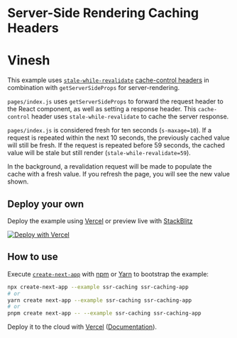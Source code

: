 # Server-Side Rendering Caching Headers
#
# Vinesh

This example uses [`stale-while-revalidate`](https://web.dev/stale-while-revalidate/) [cache-control headers](https://developer.mozilla.org/en-US/docs/Web/HTTP/Headers/Cache-Control) in combination with `getServerSideProps` for server-rendering.

`pages/index.js` uses `getServerSideProps` to forward the request header to the React component, as well as setting a response header. This `cache-control` header uses `stale-while-revalidate` to cache the server response.

`pages/index.js` is considered fresh for ten seconds (`s-maxage=10`). If a request is repeated within the next 10 seconds, the previously cached value will still be fresh. If the request is repeated before 59 seconds, the cached value will be stale but still render (`stale-while-revalidate=59`).

In the background, a revalidation request will be made to populate the cache with a fresh value. If you refresh the page, you will see the new value shown.

## Deploy your own

Deploy the example using [Vercel](https://vercel.com?utm_source=github&utm_medium=readme&utm_campaign=next-example) or preview live with [StackBlitz](https://stackblitz.com/github/vercel/next.js/tree/canary/examples/ssr-caching)

[![Deploy with Vercel](https://vercel.com/button)](https://vercel.com/new/git/external?repository-url=https://github.com/vercel/next.js/tree/canary/examples/ssr-caching&project-name=ssr-caching&repository-name=ssr-caching)

## How to use

Execute [`create-next-app`](https://github.com/vercel/next.js/tree/canary/packages/create-next-app) with [npm](https://docs.npmjs.com/cli/init) or [Yarn](https://yarnpkg.com/lang/en/docs/cli/create/) to bootstrap the example:

```bash
npx create-next-app --example ssr-caching ssr-caching-app
# or
yarn create next-app --example ssr-caching ssr-caching-app
# or
pnpm create next-app -- --example ssr-caching ssr-caching-app
```

Deploy it to the cloud with [Vercel](https://vercel.com/new?utm_source=github&utm_medium=readme&utm_campaign=next-example) ([Documentation](https://nextjs.org/docs/deployment)).

